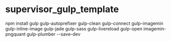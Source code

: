 # supervisor_gulp_template
npm install gulp gulp-autoprefixer gulp-clean gulp-connect gulp-imagemin gulp-inline-image gulp-jade gulp-sass gulp-livereload gulp-open imagemin-pngquant gulp-plumber --save-dev
